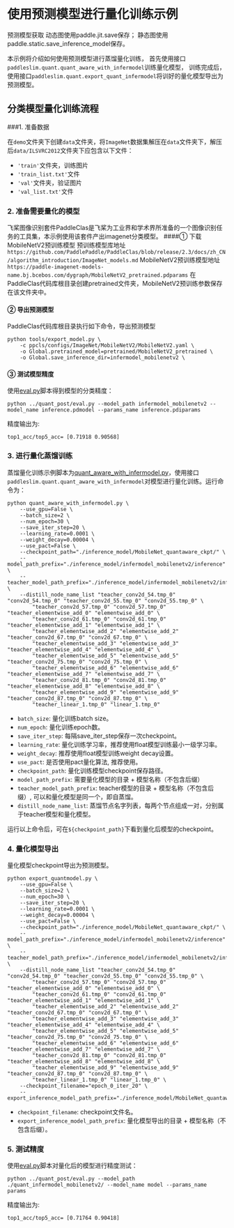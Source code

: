 # 使用预测模型进行量化训练示例

预测模型获取
动态图使用paddle.jit.save保存；
静态图使用paddle.static.save_inference_model保存。

本示例将介绍如何使用预测模型进行蒸馏量化训练，
首先使用接口``paddleslim.quant.quant_aware_with_infermodel``训练量化模型，
训练完成后，使用接口``paddleslim.quant.export_quant_infermodel``将训好的量化模型导出为预测模型。

## 分类模型量化训练流程

###1. 准备数据

在``demo``文件夹下创建``data``文件夹，将``ImageNet``数据集解压在``data``文件夹下，解压后``data/ILSVRC2012``文件夹下应包含以下文件：
- ``'train'``文件夹，训练图片
- ``'train_list.txt'``文件
- ``'val'``文件夹，验证图片
- ``'val_list.txt'``文件

### 2. 准备需要量化的模型

飞桨图像识别套件PaddleClas是飞桨为工业界和学术界所准备的一个图像识别任务的工具集，本示例使用该套件产出imagenet分类模型。
####① 下载MobileNetV2预训练模型
预训练模型库地址 ``https://github.com/PaddlePaddle/PaddleClas/blob/release/2.3/docs/zh_CN/algorithm_introduction/ImageNet_models.md``
MobileNetV2预训练模型地址 ``https://paddle-imagenet-models-name.bj.bcebos.com/dygraph/MobileNetV2_pretrained.pdparams``
在PaddleClas代码库根目录创建pretrained文件夹，MobileNetV2预训练参数保存在该文件夹中。

#### ② 导出预测模型
PaddleClas代码库根目录执行如下命令，导出预测模型
```
python tools/export_model.py \
    -c ppcls/configs/ImageNet/MobileNetV2/MobileNetV2.yaml \
    -o Global.pretrained_model=pretrained/MobileNetV2_pretrained \
    -o Global.save_inference_dir=infermodel_mobilenetv2 \
```
#### ③ 测试模型精度
使用[eval.py](../quant_post/eval.py)脚本得到模型的分类精度：
```
python ../quant_post/eval.py --model_path infermodel_mobilenetv2 --model_name inference.pdmodel --params_name inference.pdiparams
```
精度输出为:
```
top1_acc/top5_acc= [0.71918 0.90568]
```

### 3. 进行量化蒸馏训练

蒸馏量化训练示例脚本为[quant_aware_with_infermodel.py](./quant_aware_with_infermodel.py)，使用接口``paddleslim.quant.quant_aware_with_infermodel``对模型进行量化训练。运行命令为：
```
python quant_aware_with_infermodel.py \
    --use_gpu=False \
    --batch_size=2 \
    --num_epoch=30 \
    --save_iter_step=20 \
    --learning_rate=0.0001 \
    --weight_decay=0.00004 \
    --use_pact=False \
    --checkpoint_path="./inference_model/MobileNet_quantaware_ckpt/" \
    --model_path_prefix="./inference_model/infermodel_mobilenetv2/inference" \
    --teacher_model_path_prefix="./inference_model/infermodel_mobilenetv2/inference" \
    --distill_node_name_list "teacher_conv2d_54.tmp_0" "conv2d_54.tmp_0" "teacher_conv2d_55.tmp_0" "conv2d_55.tmp_0" \
        "teacher_conv2d_57.tmp_0" "conv2d_57.tmp_0" "teacher_elementwise_add_0" "elementwise_add_0" \
        "teacher_conv2d_61.tmp_0" "conv2d_61.tmp_0" "teacher_elementwise_add_1" "elementwise_add_1" \
        "teacher_elementwise_add_2" "elementwise_add_2" "teacher_conv2d_67.tmp_0" "conv2d_67.tmp_0" \
        "teacher_elementwise_add_3" "elementwise_add_3" "teacher_elementwise_add_4" "elementwise_add_4" \
        "teacher_elementwise_add_5" "elementwise_add_5" "teacher_conv2d_75.tmp_0" "conv2d_75.tmp_0" \
        "teacher_elementwise_add_6" "elementwise_add_6" "teacher_elementwise_add_7" "elementwise_add_7" \
        "teacher_conv2d_81.tmp_0" "conv2d_81.tmp_0" "teacher_elementwise_add_8" "elementwise_add_8" \
        "teacher_elementwise_add_9" "elementwise_add_9" "teacher_conv2d_87.tmp_0" "conv2d_87.tmp_0" \
        "teacher_linear_1.tmp_0" "linear_1.tmp_0"
```
- ``batch_size``: 量化训练batch size。
- ``num_epoch``: 量化训练epoch数。
- ``save_iter_step``: 每隔save_iter_step保存一次checkpoint。
- ``learning_rate``: 量化训练学习率，推荐使用float模型训练最小一级学习率。
- ``weight_decay``: 推荐使用float模型训练weight decay设置。
- ``use_pact``: 是否使用pact量化算法, 推荐使用。
- ``checkpoint_path``: 量化训练模型checkpoint保存路径。
- ``model_path_prefix``: 需要量化模型的目录 + 模型名称（不包含后缀）
- ``teacher_model_path_prefix``: teacher模型的目录 + 模型名称（不包含后缀）, 可以和量化模型是同一个，即自蒸馏。
- ``distill_node_name_list``: 蒸馏节点名字列表，每两个节点组成一对，分别属于teacher模型和量化模型。

运行以上命令后，可在``${checkpoint_path}``下看到量化后模型的checkpoint。

### 4. 量化模型导出

量化模型checkpoint导出为预测模型。

```
python export_quantmodel.py \
    --use_gpu=False \
    --batch_size=2 \
    --num_epoch=30 \
    --save_iter_step=20 \
    --learning_rate=0.0001 \
    --weight_decay=0.00004 \
    --use_pact=False \
    --checkpoint_path="./inference_model/MobileNet_quantaware_ckpt/" \
    --model_path_prefix="./inference_model/infermodel_mobilenetv2/inference" \
    --teacher_model_path_prefix="./inference_model/infermodel_mobilenetv2/inference" \
    --distill_node_name_list "teacher_conv2d_54.tmp_0" "conv2d_54.tmp_0" "teacher_conv2d_55.tmp_0" "conv2d_55.tmp_0" \
        "teacher_conv2d_57.tmp_0" "conv2d_57.tmp_0" "teacher_elementwise_add_0" "elementwise_add_0" \
        "teacher_conv2d_61.tmp_0" "conv2d_61.tmp_0" "teacher_elementwise_add_1" "elementwise_add_1" \
        "teacher_elementwise_add_2" "elementwise_add_2" "teacher_conv2d_67.tmp_0" "conv2d_67.tmp_0" \
        "teacher_elementwise_add_3" "elementwise_add_3" "teacher_elementwise_add_4" "elementwise_add_4" \
        "teacher_elementwise_add_5" "elementwise_add_5" "teacher_conv2d_75.tmp_0" "conv2d_75.tmp_0" \
        "teacher_elementwise_add_6" "elementwise_add_6" "teacher_elementwise_add_7" "elementwise_add_7" \
        "teacher_conv2d_81.tmp_0" "conv2d_81.tmp_0" "teacher_elementwise_add_8" "elementwise_add_8" \
        "teacher_elementwise_add_9" "elementwise_add_9" "teacher_conv2d_87.tmp_0" "conv2d_87.tmp_0" \
        "teacher_linear_1.tmp_0" "linear_1.tmp_0" \
    --checkpoint_filename="epoch_0_iter_20" \
    --export_inference_model_path_prefix="./inference_model/MobileNet_quantaware_ckpt/epoch_0_iter_20_infer"
```
- ``checkpoint_filename``: checkpoint文件名。
- ``export_inference_model_path_prefix``: 量化模型导出的目录 + 模型名称（不包含后缀）。

### 5. 测试精度

使用[eval.py](../quant_post/eval.py)脚本对量化后的模型进行精度测试：
```
python ../quant_post/eval.py --model_path ./quant_infermodel_mobilenetv2/ --model_name model --params_name params
```
精度输出为:
```
top1_acc/top5_acc= [0.71764 0.90418]
```
